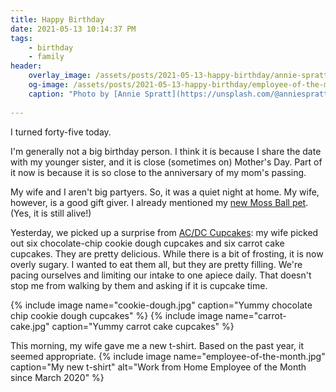 ```yaml
---
title: Happy Birthday
date: 2021-05-13 10:14:37 PM
tags:
    - birthday
    - family
header:
    overlay_image: /assets/posts/2021-05-13-happy-birthday/annie-spratt-M20ylqCzSZw-unsplash.jpg
    og-image: /assets/posts/2021-05-13-happy-birthday/employee-of-the-month.jpg
    caption: "Photo by [Annie Spratt](https://unsplash.com/@anniespratt) on [**Unsplash**](https://unsplash.com/photos/M20ylqCzSZw)"
    
---
```


I turned forty-five today.

I'm generally not a big birthday person.  I think it is because I share the date with my younger sister, and it is close (sometimes on) Mother's Day.  Part of it now is because it is so close to the anniversary of my mom's passing.

My wife and I aren't big partyers. So, it was a quiet night at home.  My wife, however, is a good gift giver.  I already mentioned my [new Moss Ball pet](/2021/05/07/moss-ball-pet/).  (Yes, it is still alive!)

Yesterday, we picked up a surprise from [AC/DC Cupcakes](https://www.facebook.com/ACDCCupcakes): my wife picked out six chocolate-chip cookie dough cupcakes and six carrot cake cupcakes.  They are pretty delicious.  While there is a bit of frosting, it is now overly sugary.  I wanted to eat them all, but they are pretty filling.  We're pacing ourselves and limiting our intake to one apiece daily.  That doesn't stop me from walking by them and asking if it is cupcake time.

{% include image name="cookie-dough.jpg" caption="Yummy chocolate chip cookie dough cupcakes" %}
{% include image name="carrot-cake.jpg" caption="Yummy carrot cake cupcakes" %}

This morning, my wife gave me a new t-shirt.  Based on the past year, it seemed appropriate.
{% include image name="employee-of-the-month.jpg" caption="My new t-shirt" alt="Work from Home Employee of the Month since March 2020" %}
